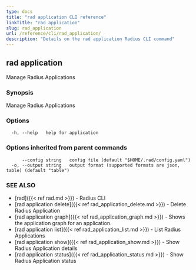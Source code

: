 ```yaml
---
type: docs
title: "rad application CLI reference"
linkTitle: "rad application"
slug: rad_application
url: /reference/cli/rad_application/
description: "Details on the rad application Radius CLI command"
---
```

## rad application

Manage Radius Applications

### Synopsis

Manage Radius Applications

### Options

```
  -h, --help   help for application
```

### Options inherited from parent commands

```
      --config string   config file (default "$HOME/.rad/config.yaml")
  -o, --output string   output format (supported formats are json, table) (default "table")
```

### SEE ALSO

* [rad]({{< ref rad.md >}})	 - Radius CLI
* [rad application delete]({{< ref rad_application_delete.md >}})	 - Delete Radius Application
* [rad application graph]({{< ref rad_application_graph.md >}})	 - Shows the application graph for an application.
* [rad application list]({{< ref rad_application_list.md >}})	 - List Radius Applications
* [rad application show]({{< ref rad_application_show.md >}})	 - Show Radius Application details
* [rad application status]({{< ref rad_application_status.md >}})	 - Show Radius Application status


